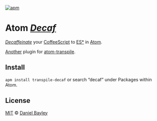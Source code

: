 [![apm]](https://atom.io/packages/transpile-decaf)

Atom _[Decaf]_
==============
_[Decaf][][feinate]_ your [CoffeeScript] to [ES*] in [Atom].

[Another] plugin for [atom-transpile].

Install
-------
`apm install transpile-decaf` or search “decaf” under Packages within Atom.

License
-------
[MIT] © [Daniel Bayley]

[MIT]:								LICENSE.md
[Daniel Bayley]:			https://github.com/danielbayley
[atom]:								https://atom.io
[apm]:                https://img.shields.io/apm/v/transpile-decaf.svg?style=flat-square

[atom-transpile]:			https://atom.io/packages/transpile
[Another]:            https://atom.io/packages/search?q=transpile-
[CoffeeScript]:				http://coffeescript.org
[decaf]:							https://github.com/rainforestapp/decaf#decaf-js
[feinate]:						https://github.com/decaffeinate/decaffeinate#decaffeinate-
[ES*]:								http://babeljs.io/#es2015
